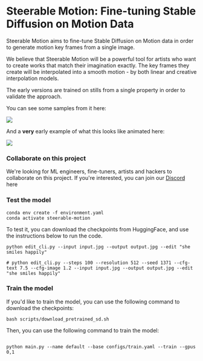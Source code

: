 # Steerable Motion: Fine-tuning Stable Diffusion on Motion Data

Steerable Motion aims to fine-tune Stable Diffusion on Motion data in order to generate motion key frames from a single image.

We believe that Steerable Motion will be a powerful tool for artists who want to create works that match their imagination exactly. The key frames they create will be interpolated into a smooth motion - by both linear and creative interpolation models.

The early versions are trained on stills from a single property in order to validate the approach.

You can see some samples from it here:

<img src='https://banodoco.s3.amazonaws.com/examples.png'/>

And a **very** early example of what this looks like animated here:

<img src='https://banodoco.s3.amazonaws.com/animated.gif'/>


### Collaborate on this project

We're looking for ML engineers, fine-tuners, artists and hackers to collaborate on this project. If you're interested, you can join our [Discord](https://discord.gg/BkeXnRPyDz) here 


### Test the model

```
conda env create -f environment.yaml
conda activate steerable-motion

```

To test it, you can download the checkpoints from HuggingFace, and use the instructions below to run the code.


```
python edit_cli.py --input input.jpg --output output.jpg --edit "she smiles happily"

# python edit_cli.py --steps 100 --resolution 512 --seed 1371 --cfg-text 7.5 --cfg-image 1.2 --input input.jpg --output output.jpg --edit "she smiles happily"

```

### Train the model

If you'd like to train the model, you can use the following command to download the checkpoints:

```
bash scripts/download_pretrained_sd.sh

```

Then, you can use the following command to train the model:

```

python main.py --name default --base configs/train.yaml --train --gpus 0,1

```

